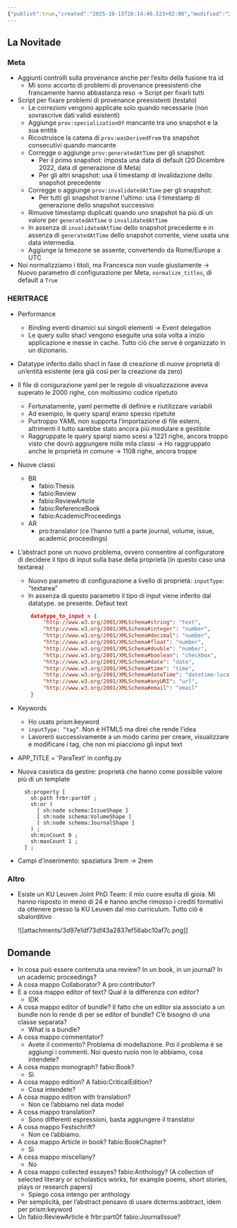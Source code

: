 ```yaml
---
{"publish":true,"created":"2025-10-15T16:14:46.523+02:00","modified":"2024-10-31T12:00:00.000+01:00","cssclasses":""}
---
```



## La Novitade

### Meta

- Aggiunti controlli sulla provenance anche per l’esito della fusione tra id
    - Mi sono accorto di problemi di provenance preesistenti che francamente hanno abbastanza reso → Script per fixarli tutti
- Script per fixare problemi di provenance preesistenti (testato)
    - Le correzioni vengono applicate solo quando necessarie (non sovrascrive dati validi esistenti)
    - Aggiunge `prov:specializationOf` mancante tra uno snapshot e la sua entità
    - Ricostruisce la catena di `prov:wasDerivedFrom` tra snapshot consecutivi quando mancante
    - Corregge o aggiunge `prov:generatedAtTime` per gli snapshot:
        - Per il primo snapshot: imposta una data di default (20 Dicembre 2022, data di generazione di Meta)
        - Per gli altri snapshot: usa il timestamp di invalidazione dello snapshot precedente
    - Corregge o aggiunge `prov:invalidatedAtTime` per gli snapshot:
        - Per tutti gli snapshot tranne l'ultimo: usa il timestamp di generazione dello snapshot successivo
    - Rimuove timestamp duplicati quando uno snapshot ha più di un valore per `generatedAtTime` o `invalidatedAtTime`
    - In assenza di `invalidatedAtTime` dello snapshot precedente e in assenza di `generatedAtTime` dello snapshot corrente, viene usata una data intermedia.
    - Aggiunge la timezone se assente, convertendo da Rome/Europe a UTC
- Noi normalizziamo i titoli, ma Francesca non vuole giustamente → Nuovo parametro di configurazione per Meta, `normalize_titles`, di default a `True`

### HERITRACE

- Performance
    - Binding eventi dinamici sui singoli elementi → Event delegation
    - Le query sullo shacl vengono eseguite una sola volta a inizio applicazione e messe in cache. Tutto ciò che serve è organizzato in un dizionario.
- Datatype inferito dallo shacl in fase di creazione di nuove proprietà di un’entità esistente (era già così per la creazione da zero)
- Il file di conigurazione yaml per le regole di visualizzazione aveva superato le 2000 righe, con moltissimo codice ripetuto
    - Fortunatamente, yaml permette di definire e riutilizzare variabili
    - Ad esempio, le query sparql erano spesso ripetute
    - Purtroppo YAML non supporta l’importazione di file esterni, altrimenti il tutto sarebbe stato ancora più modulare e gestibile
    - Raggruppate le query sparql siamo scesi a 1221 righe, ancora troppo visto che dovrò aggiungere mille mila classi → Ho raggruppato anche le proprietà in comune → 1108 righe, ancora troppe
- Nuove classi
    - BR
        - fabio:Thesis
        - fabio:Review
        - fabio:ReviewArticle
        - fabio:ReferenceBook
        - fabio:AcademicProceedings
    - AR
        - pro:translator (ce l’hanno tutti a parte journal, volume, issue, academic proceedings)
- L’abstract pone un nuovo problema, ovvero consentire al configuratore di decidere il tipo di input sulla base della proprietà (in questo caso una textarea)
    - Nuovo parametro di configurazione a livello di proprietà: `inputType`: "textarea”
    - In assenza di questo parametro il tipo di input viene inferito dal datatype. se presente. Defaut text
    
    ```json
        datatype_to_input = {
            "http://www.w3.org/2001/XMLSchema#string": "text",
            "http://www.w3.org/2001/XMLSchema#integer": "number",
            "http://www.w3.org/2001/XMLSchema#decimal": "number",
            "http://www.w3.org/2001/XMLSchema#float": "number",
            "http://www.w3.org/2001/XMLSchema#double": "number",
            "http://www.w3.org/2001/XMLSchema#boolean": "checkbox",
            "http://www.w3.org/2001/XMLSchema#date": "date",
            "http://www.w3.org/2001/XMLSchema#time": "time",
            "http://www.w3.org/2001/XMLSchema#dateTime": "datetime-local",
            "http://www.w3.org/2001/XMLSchema#anyURI": "url",
            "http://www.w3.org/2001/XMLSchema#email": "email"
        }
    ```
    
- Keywords
    - Ho usato prism:keyword
    - `inputType: “tag”`. Non è HTML5 ma direi che rende l’idea
    - Lavorerò successivamente a un modo carino per creare, visualizzare e modificare i tag, che non mi piacciono gli input text
- APP_TITLE = 'ParaText’ in config.py
- Nuova casistica da gestire: proprietà che hanno come possibile valore più di un template
    
    ```turtle
      sh:property [
        sh:path frbr:partOf ;
        sh:or (
          [ sh:node schema:IssueShape ]
          [ sh:node schema:VolumeShape ]
          [ sh:node schema:JournalShape ]
        ) ;
        sh:minCount 0 ;
        sh:maxCount 1 ;
      ] ;
    ```
    
- Campi d’inserimento: spaziatura 3rem → 2rem

### Altro

- Esiste un KU Leuven Joint PhD Team: il mio cuore esulta di gioia. Mi hanno risposto in meno di 24 e hanno anche rimosso i crediti formativi da ottenere presso la KU Leuven dal mio curriculum. Tutto ciò è sbalorditivo
    
    ![[attachments/3d97e1df73df43a2837ef56abc10af7c.png]]
    

## Domande

- In cosa può essere contenuta una review? In un book, in un journal? In un academic proceedings?
- A cosa mappo Collaborator? A pro:contributor?
- E a cosa mappo editor of text? Qual è la differenza con editor?
    - IDK
- A cosa mappo editor of bundle? Il fatto che un editor sia associato a un bundle non lo rende di per se editor of bundle? C’è bisogno di una classe separata?
    - What is a bundle?
- A cosa mappo commentator?
    - Avete il commento? Problema di modellazione. Poi il problema è se aggiungi i commenti. Noi questo ruolo non lo abbiamo, cosa intendete?
- A cosa mappo monograph? fabio:Book?
    - Sì
- A cosa mappo edition? A fabio:CriticalEdition?
    - Cosa intendete?
- A cosa mappo edition with translation?
    - Non ce l’abbiamo nel data model
- A cosa mappo translation?
    - Sono differenti espressioni, basta aggiungere il translator
- A cosa mappo Festschrift?
    - Non ce l’abbiamo.
- A cosa mappo Article in book? fabio:BookChapter?
    - Sì
- A cosa mappo miscellany?
    - No
- A cosa mappo collected essayes? fabio:Anthology? (A collection of selected literary or scholastics works, for example poems, short stories, plays or research papers)
    - Spiego cosa intengo per anthology
- Per semplicità, per l’abstract pensavo di usare dcterms:asbtract, idem per prism:keyword
- Un fabio:ReviewArticle è frbr:partOf fabio:JournalIssue?